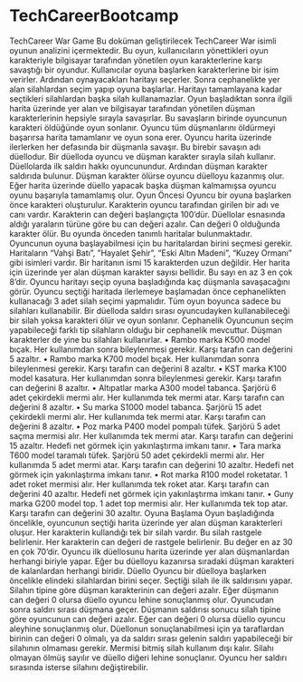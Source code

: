 # TechCareerBootcamp
TechCareer War Game
Bu doküman geliştirilecek TechCareer War isimli oyunun analizini içermektedir. Bu oyun, kullanıcıların
yönettikleri oyun karakteriyle bilgisayar tarafından yönetilen oyun karakterlerine karşı savaştığı bir
oyundur.
Kullanıcılar oyuna başlarken karakterlerine bir isim verirler. Ardından oynayacakları haritayı seçerler.
Sonra cephanelikte yer alan silahlardan seçim yapıp oyuna başlarlar. Haritayı tamamlayana kadar
seçtikleri silahlardan başka silah kullanamazlar.
Oyun başladıktan sonra ilgili harita üzerinde yer alan ve bilgisayar tarafından yönetilen düşman
karakterlerinin hepsiyle sırayla savaşırlar. Bu savaşların birinde oyuncunun karakteri öldüğünde oyun
sonlanır. Oyuncu tüm düşmanlarını öldürmeyi başarırsa harita tamamlanır ve oyun sona erer.
Oyuncu harita üzerinde ilerlerken her defasında bir düşmanla savaşır. Bu birebir savaşın adı düellodur.
Bir düelloda oyuncu ve düşman karakter sırayla silah kullanır. Düellolarda ilk saldırı hakkı oyuncunundur.
Ardından düşman karakter saldırıda bulunur. Düşman karakter ölürse oyuncu düelloyu kazanmış olur.
Eğer harita üzerinde düello yapacak başka düşman kalmamışsa oyuncu oyunu başarıyla tamamlamış
olur.
Oyun Öncesi
Oyuncu bir oyuna başlarken önce karakteri oluşturulur. Karakterin oyuncu tarafından girilen bir adı ve
canı vardır. Karakterin can değeri başlangıçta 100’dür. Düellolar esnasında aldığı yaraların türüne göre bu
can değeri azalır. Can değeri 0 olduğunda karakter ölür.
Bu oyunda önceden tanımlı haritalar bulunmaktadır. Oyuncunun oyuna başlayabilmesi için bu
haritalardan birini seçmesi gerekir. Haritaların “Vahşi Batı”, ”Hayalet Şehir”, “Eski Altın Madeni”, “Kuzey
Ormanı” gibi isimleri vardır. Bir haritanın ismi 15 karakterden uzun değildir. Her harita için üzerinde yer
alan düşman karakter sayısı bellidir. Bu sayı en az 3 en çok 8’dir. Oyuncu haritayı seçip oyuna
başladığında kaç düşmanla savaşacağını görür.
Oyuncu seçtiği haritada ilerlemeye başlamadan önce cephanelikten kullanacağı 3 adet silah seçimi
yapmalıdır. Tüm oyun boyunca sadece bu silahları kullanabilir. Bir düelloda saldırı sırası oyuncudayken
kullanabileceği bir silah yoksa karakteri ölür ve oyun sonlanır.
Cephanelik
Oyuncunun seçim yapabileceği farklı tip silahların olduğu bir cephanelik mevcuttur. Düşman karakterler
de yine bu silahları kullanırlar.
• Rambo marka K500 model bıçak. Her kullanımdan sonra bileylenmesi gerekir. Karşı tarafın can
değerini 5 azaltır.
• Rambo marka K700 model bıçak. Her kullanımdan sonra bileylenmesi gerekir. Karşı tarafın can
değerini 8 azaltır.
• KST marka K100 model kasatura. Her kullanımdan sonra bileylenmesi gerekir. Karşı tarafın can
değerini 8 azaltır.
• Altıpatlar marka A300 model tabanca. Şarjörü 6 adet çekirdekli mermi alır. Her kullanımda tek
mermi atar. Karşı tarafın can değerini 8 azaltır.
• Su marka S1000 model tabanca. Şarjörü 15 adet çekirdekli mermi alır. Her kullanımda tek mermi
atar. Karşı tarafın can değerini 8 azaltır.
• Poz marka P400 model pompalı tüfek. Şarjörü 5 adet saçma mermisi alır. Her kullanımda tek
mermi atar. Karşı tarafın can değerini 15 azaltır. Hedefi net görmek için yakınlaştırma imkanı
tanır.
• Tara marka T600 model taramalı tüfek. Şarjörü 50 adet çekirdekli mermi alır. Her kullanımda 5
adet mermi atar. Karşı tarafın can değerini 10 azaltır. Hedefi net görmek için yakınlaştırma
imkanı tanır.
• Rot marka R100 model roketatar. 1 adet roket mermisi alır. Her kullanımda tek roket atar. Karşı
tarafın can değerini 40 azaltır. Hedefi net görmek için yakınlaştırma imkanı tanır.
• Guny marka G200 model top. 1 adet top mermisi alır. Her kullanımda tek top atar. Karşı tarafın
can değerini 30 azaltır.
Oyuna Başlama
Oyun başladığında öncelikle, oyuncunun seçtiği harita üzerinde yer alan düşman karakterleri oluşur. Her
karakterin kullandığı tek bir silah vardır. Bu silah rastgele belirlenir. Her karakterin can değeri de rastgele
belirlenir. Bu değer en az 30 en çok 70’dir.
Oyuncu ilk düellosunu harita üzerinde yer alan düşmanlardan herhangi biriyle yapar. Eğer bu düelloyu
kazanırsa sıradaki düşman karakteri de kalanlardan herhangi biridir.
Düello
Oyuncu bir düelloya başlarken öncelikle elindeki silahlardan birini seçer. Seçtiği silah ile ilk saldırısını
yapar. Silahın tipine göre düşman karakterinin can değeri azalır. Eğer düşmanın can değeri 0 olursa
düello oyuncu lehine sonuçlanmış olur.
Oyuncudan sonra saldırı sırası düşmana geçer. Düşmanın saldırısı sonucu silah tipine göre oyuncunun
can değeri azalır. Eğer can değeri 0 olursa düello oyuncu aleyhine sonuçlanmış olur.
Düellonun sonuçlanabilmesi için ya taraflardan birinin can değeri 0 olmalı, ya da saldırı sırası gelenin
saldırı yapabileceği bir silahının olmaması gerekir. Mermisi bitmiş silah kullanım dışı kalır. Silahı olmayan
ölmüş sayılır ve düello diğeri lehine sonuçlanır.
Oyuncu her saldırı sırasında isterse silahını değiştirebilir. 
